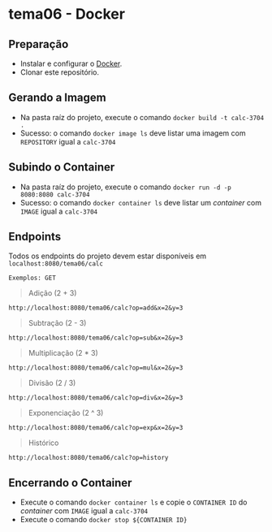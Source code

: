 
# tema06 - Docker

## Preparação

- Instalar e configurar o [Docker](https://docs.docker.com/engine/install/).
- Clonar este repositório.

## Gerando a Imagem

- Na pasta raíz do projeto, execute o comando `docker build -t calc-3704 .`
- Sucesso: o comando `docker image ls` deve listar uma imagem com `REPOSITORY` igual a `calc-3704`

## Subindo o Container

- Na pasta raíz do projeto, execute o comando `docker run -d -p 8080:8080 calc-3704`
- Sucesso: o comando `docker container ls` deve listar um *container* com `IMAGE` igual a `calc-3704`

## Endpoints

Todos os endpoints do projeto devem estar disponíveis em `localhost:8080/tema06/calc`

	Exemplos: GET
	
> Adição (2 + 3)

`http://localhost:8080/tema06/calc?op=add&x=2&y=3`

> Subtração (2 - 3)

`http://localhost:8080/tema06/calc?op=sub&x=2&y=3`

> Multiplicação (2 * 3)

`http://localhost:8080/tema06/calc?op=mul&x=2&y=3`

> Divisão (2 / 3)

`http://localhost:8080/tema06/calc?op=div&x=2&y=3`

> Exponenciação (2 ^ 3)

`http://localhost:8080/tema06/calc?op=exp&x=2&y=3`

> Histórico

`http://localhost:8080/tema06/calc?op=history`

## Encerrando o Container

- Execute o comando `docker container ls` e copie o `CONTAINER ID` do *container* com `IMAGE` igual a `calc-3704`
- Execute o comando `docker stop ${CONTAINER ID}`